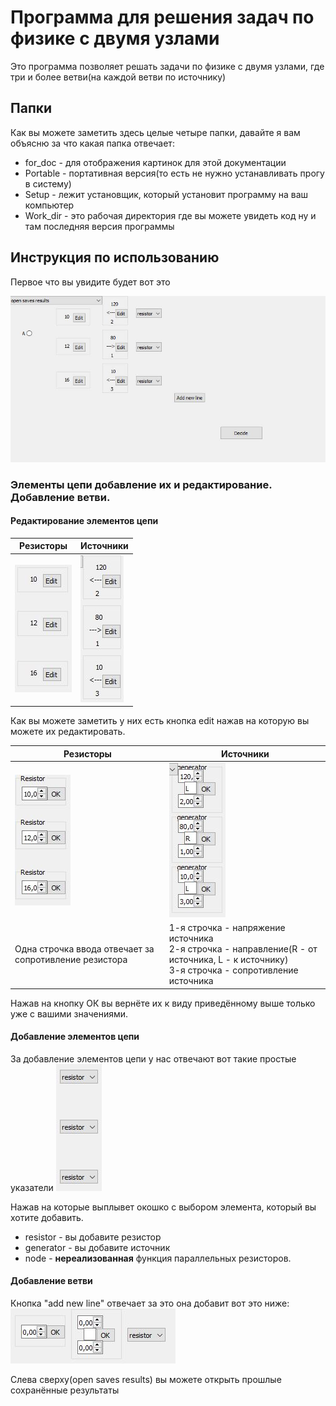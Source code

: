 # Программа для решения задач по физике с двумя узлами

Это программа позволяет решать задачи по физике с двумя узлами, где три и более ветви(на каждой ветви по источнику)

## Папки
Как вы можете заметить здесь целые четыре папки, давайте я вам объясню за что какая папка отвечает:

* for_doc - для отображения картинок для этой документации
* Portable - портативная версия(то есть не нужно устанавливать прогу в систему)
* Setup - лежит установщик, который установит программу на ваш компьютер
* Work_dir - это рабочая директория где вы можете увидеть код ну и там последняя версия программы


## Инструкция по использованию

Первое что вы увидите будет вот это 

![](for_doc/screen.png)

### Элементы цепи добавление их и редактирование. Добавление ветви.
#### Редактирование элементов цепи
Резисторы | Источники
------------ | -------------
![](for_doc/resistors.JPG) | ![](for_doc/generators.JPG)

Как вы можете заметить у них есть кнопка edit нажав на которую вы можете их редактировать.

Резисторы | Источники
------------ | -------------
![](for_doc/resistors_edit.JPG) | ![](for_doc/generators_edit.JPG)
Одна строчка ввода отвечает за сопротивление резистора | 1-я строчка - напряжение источника <br /> 2-я строчка - направление(R - от источника, L - к источнику) <br /> 3-я строчка - сопротивление источника

Нажав на кнопку ОК вы вернёте их к виду приведённому выше только уже с вашими значениями.

#### Добавление элементов цепи
За добавление элементов цепи у нас отвечают вот такие простые указатели
![](for_doc/add_element.JPG)

Нажав на которые выплывет окошко с выбором элемента, который вы хотите добавить.
* resistor - вы добавите резистор
* generator - вы добавите источник
* node - **нереализованная** функция параллельных резисторов.

#### Добавление ветви
Кнопка "add new line" отвечает за это она добавит вот это ниже:
![](for_doc/add_new_line.JPG)

Слева сверху(open saves results) вы можете открыть прошлые сохранённые результаты

